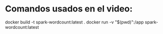 # Comandos usados en el video:
docker build -t spark-wordcount:latest .
docker run -v "$(pwd)":/app spark-wordcount:latest
